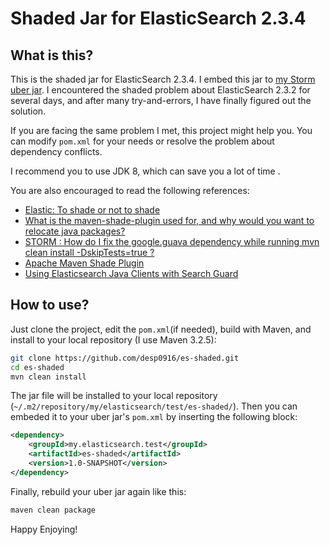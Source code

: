 # Shaded Jar for ElasticSearch 2.3.4

## What is this?

This is the shaded jar for ElasticSearch 2.3.4. I embed this jar to [my Storm uber jar](https://github.com/desp0916/LearnStorm/). I encountered the shaded problem about ElasticSearch 2.3.2 for several days, and after many try-and-errors, I have finally figured out the solution. 

If you are facing the same problem I met, this project might help you. You can modify `pom.xml` for your needs or resolve the problem about dependency conflicts.

I recommend you to use JDK 8, which can save you a lot of time .

You are also encouraged to read the following references:

  * [Elastic: To shade or not to shade](https://www.elastic.co/blog/to-shade-or-not-to-shade)
  * [What is the maven-shade-plugin used for, and why would you want to relocate java packages?](http://stackoverflow.com/questions/1362.3.1/what-is-the-maven-shade-plugin-used-for-and-why-would-you-want-to-relocate-java)
  * [STORM : How do I fix the google.guava dependency while running mvn clean install -DskipTests=true ?](https://community.hortonworks.com/questions/14998/storm-how-do-i-fix-the-googleguava-dependency-whil.html)
  * [Apache Maven Shade Plugin](https://maven.apache.org/plugins/maven-shade-plugin/shade-mojo.html)
  * [Using Elasticsearch Java Clients with Search Guard](https://github.com/floragunncom/search-guard/issues/53)
 
## How to use?

Just clone the project, edit the `pom.xml`(if needed), build with Maven, and install to your local repository (I use Maven 3.2.5): 

```bash
git clone https://github.com/desp0916/es-shaded.git
cd es-shaded
mvn clean install
```

The jar file will be installed to your local repository (`~/.m2/repository/my/elasticsearch/test/es-shaded/`). Then you can embeded it to your uber jar's `pom.xml` by inserting the following block:

```xml
<dependency>
	<groupId>my.elasticsearch.test</groupId>
	<artifactId>es-shaded</artifactId>
	<version>1.0-SNAPSHOT</version>
</dependency>
```

Finally, rebuild your uber jar again like this:

```bash
maven clean package
```
Happy Enjoying!
